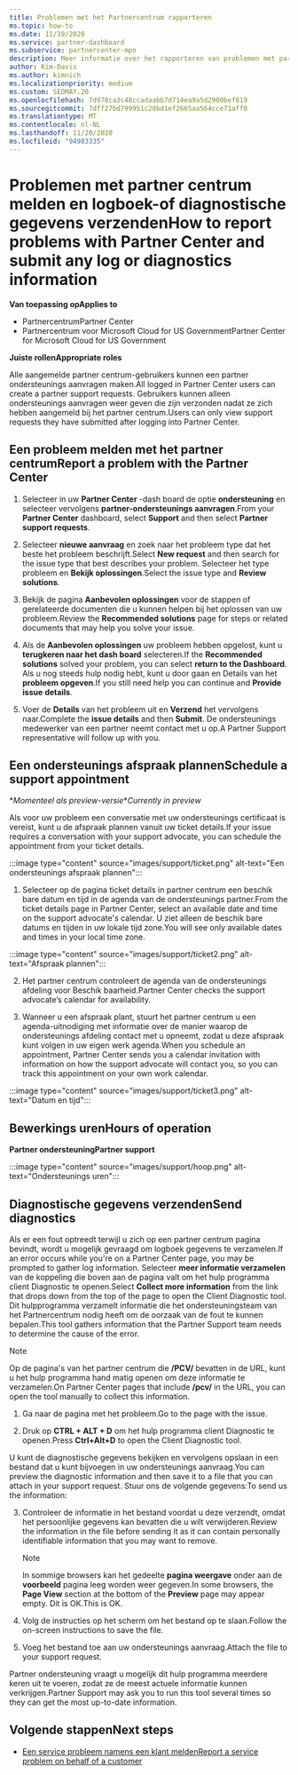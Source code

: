 ```yaml
---
title: Problemen met het Partnercentrum rapporteren
ms.topic: how-to
ms.date: 11/19/2020
ms.service: partner-dashboard
ms.subservice: partnercenter-mpn
description: Meer informatie over het rapporteren van problemen met partner centrum en het verzamelen van diagnostische gegevens voor het partner ondersteunings team.
author: Kim-Davis
ms.author: kimnich
ms.localizationpriority: medium
ms.custom: SEOMAY.20
ms.openlocfilehash: 7d978ca3c48ccadaabb7d714ea9a5d2900bef819
ms.sourcegitcommit: 7dff27bd799951c28bd1ef2665aa564cce71aff0
ms.translationtype: MT
ms.contentlocale: nl-NL
ms.lasthandoff: 11/20/2020
ms.locfileid: "94983335"
---
```

# <a name="how-to-report-problems-with-partner-center-and-submit-any-log-or-diagnostics-information"></a><span data-ttu-id="92cf5-103">Problemen met partner centrum melden en logboek-of diagnostische gegevens verzenden</span><span class="sxs-lookup"><span data-stu-id="92cf5-103">How to report problems with Partner Center and submit any log or diagnostics information</span></span>

<span data-ttu-id="92cf5-104">**Van toepassing op**</span><span class="sxs-lookup"><span data-stu-id="92cf5-104">**Applies to**</span></span>

- <span data-ttu-id="92cf5-105">Partnercentrum</span><span class="sxs-lookup"><span data-stu-id="92cf5-105">Partner Center</span></span>
- <span data-ttu-id="92cf5-106">Partnercentrum voor Microsoft Cloud for US Government</span><span class="sxs-lookup"><span data-stu-id="92cf5-106">Partner Center for Microsoft Cloud for US Government</span></span>

<span data-ttu-id="92cf5-107">**Juiste rollen**</span><span class="sxs-lookup"><span data-stu-id="92cf5-107">**Appropriate roles**</span></span>

<span data-ttu-id="92cf5-108">Alle aangemelde partner centrum-gebruikers kunnen een partner ondersteunings aanvragen maken.</span><span class="sxs-lookup"><span data-stu-id="92cf5-108">All logged in Partner Center users can create a partner support requests.</span></span> <span data-ttu-id="92cf5-109">Gebruikers kunnen alleen ondersteunings aanvragen weer geven die zijn verzonden nadat ze zich hebben aangemeld bij het partner centrum.</span><span class="sxs-lookup"><span data-stu-id="92cf5-109">Users can only view support requests they have submitted after logging into Partner Center.</span></span>

## <a name="report-a-problem-with-the-partner-center"></a><span data-ttu-id="92cf5-110">Een probleem melden met het partner centrum</span><span class="sxs-lookup"><span data-stu-id="92cf5-110">Report a problem with the Partner Center</span></span>

1. <span data-ttu-id="92cf5-111">Selecteer in uw **Partner Center** -dash board de optie **ondersteuning** en selecteer vervolgens **partner-ondersteunings aanvragen**.</span><span class="sxs-lookup"><span data-stu-id="92cf5-111">From your **Partner Center** dashboard, select **Support** and then select **Partner support requests**.</span></span>

2. <span data-ttu-id="92cf5-112">Selecteer **nieuwe aanvraag** en zoek naar het probleem type dat het beste het probleem beschrijft.</span><span class="sxs-lookup"><span data-stu-id="92cf5-112">Select **New request** and then search for the issue type that best describes your problem.</span></span> <span data-ttu-id="92cf5-113">Selecteer het type probleem en **Bekijk oplossingen**.</span><span class="sxs-lookup"><span data-stu-id="92cf5-113">Select the issue type and **Review solutions**.</span></span>

3. <span data-ttu-id="92cf5-114">Bekijk de pagina **Aanbevolen oplossingen** voor de stappen of gerelateerde documenten die u kunnen helpen bij het oplossen van uw probleem.</span><span class="sxs-lookup"><span data-stu-id="92cf5-114">Review the **Recommended solutions** page for steps or related documents that may help you solve your issue.</span></span>

4. <span data-ttu-id="92cf5-115">Als de **Aanbevolen oplossingen** uw probleem hebben opgelost, kunt u **terugkeren naar het dash board** selecteren.</span><span class="sxs-lookup"><span data-stu-id="92cf5-115">If the **Recommended solutions** solved your problem, you can select **return to the Dashboard**.</span></span> <span data-ttu-id="92cf5-116">Als u nog steeds hulp nodig hebt, kunt u door gaan en Details van het **probleem opgeven**.</span><span class="sxs-lookup"><span data-stu-id="92cf5-116">If you still need help you can continue and **Provide issue details**.</span></span>

5. <span data-ttu-id="92cf5-117">Voer de **Details** van het probleem uit en **Verzend** het vervolgens naar.</span><span class="sxs-lookup"><span data-stu-id="92cf5-117">Complete the **issue details** and then **Submit**.</span></span> <span data-ttu-id="92cf5-118">De ondersteunings medewerker van een partner neemt contact met u op.</span><span class="sxs-lookup"><span data-stu-id="92cf5-118">A Partner Support representative will follow up with you.</span></span>

## <a name="schedule-a-support-appointment"></a><span data-ttu-id="92cf5-119">Een ondersteunings afspraak plannen</span><span class="sxs-lookup"><span data-stu-id="92cf5-119">Schedule a support appointment</span></span> 

<span data-ttu-id="92cf5-120">\**Momenteel als preview-versie*</span><span class="sxs-lookup"><span data-stu-id="92cf5-120">\**Currently in preview*</span></span>

<span data-ttu-id="92cf5-121">Als voor uw probleem een conversatie met uw ondersteunings certificaat is vereist, kunt u de afspraak plannen vanuit uw ticket details.</span><span class="sxs-lookup"><span data-stu-id="92cf5-121">If your issue requires a conversation with your support advocate, you can schedule the appointment from your ticket details.</span></span>

:::image type="content" source="images/support/ticket.png" alt-text="Een ondersteunings afspraak plannen":::

1.  <span data-ttu-id="92cf5-123">Selecteer op de pagina ticket details in partner centrum een beschik bare datum en tijd in de agenda van de ondersteunings partner.</span><span class="sxs-lookup"><span data-stu-id="92cf5-123">From the ticket details page in Partner Center, select an available date and time on the support advocate's calendar.</span></span> <span data-ttu-id="92cf5-124">U ziet alleen de beschik bare datums en tijden in uw lokale tijd zone.</span><span class="sxs-lookup"><span data-stu-id="92cf5-124">You will see only available dates and times in your local time zone.</span></span>

:::image type="content" source="images/support/ticket2.png" alt-text="Afspraak plannen":::

2. <span data-ttu-id="92cf5-126">Het partner centrum controleert de agenda van de ondersteunings afdeling voor Beschik baarheid.</span><span class="sxs-lookup"><span data-stu-id="92cf5-126">Partner Center checks the support advocate’s  calendar for availability.</span></span>

1. <span data-ttu-id="92cf5-127">Wanneer u een afspraak plant, stuurt het partner centrum u een agenda-uitnodiging met informatie over de manier waarop de ondersteunings afdeling contact met u opneemt, zodat u deze afspraak kunt volgen in uw eigen werk agenda.</span><span class="sxs-lookup"><span data-stu-id="92cf5-127">When you schedule an appointment, Partner Center sends you a calendar invitation with information on how the support advocate will contact you, so you can track this appointment on your own work calendar.</span></span>

:::image type="content" source="images/support/ticket3.png" alt-text="Datum en tijd":::

## <a name="hours-of-operation"></a><span data-ttu-id="92cf5-129">Bewerkings uren</span><span class="sxs-lookup"><span data-stu-id="92cf5-129">Hours of operation</span></span>

<span data-ttu-id="92cf5-130">**Partner ondersteuning**</span><span class="sxs-lookup"><span data-stu-id="92cf5-130">**Partner support**</span></span>

:::image type="content" source="images/support/hoop.png" alt-text="Ondersteunings uren":::

## <a name="send-diagnostics"></a><span data-ttu-id="92cf5-132">Diagnostische gegevens verzenden</span><span class="sxs-lookup"><span data-stu-id="92cf5-132">Send diagnostics</span></span>

<span data-ttu-id="92cf5-133">Als er een fout optreedt terwijl u zich op een partner centrum pagina bevindt, wordt u mogelijk gevraagd om logboek gegevens te verzamelen.</span><span class="sxs-lookup"><span data-stu-id="92cf5-133">If an error occurs while you're on a Partner Center page, you may be prompted to gather log information.</span></span> <span data-ttu-id="92cf5-134">Selecteer **meer informatie verzamelen** van de koppeling die boven aan de pagina valt om het hulp programma client Diagnostic te openen.</span><span class="sxs-lookup"><span data-stu-id="92cf5-134">Select **Collect more information** from the link that drops down from the top of the page to open the Client Diagnostic tool.</span></span> <span data-ttu-id="92cf5-135">Dit hulpprogramma verzamelt informatie die het ondersteuningsteam van het Partnercentrum nodig heeft om de oorzaak van de fout te kunnen bepalen.</span><span class="sxs-lookup"><span data-stu-id="92cf5-135">This tool gathers information that the Partner Support team needs to determine the cause of the error.</span></span> 

>[!NOTE]
><span data-ttu-id="92cf5-136">Op de pagina's van het partner centrum die **/PCV/** bevatten in de URL, kunt u het hulp programma hand matig openen om deze informatie te verzamelen.</span><span class="sxs-lookup"><span data-stu-id="92cf5-136">On Partner Center pages that include **/pcv/** in the URL, you can open the tool manually to collect this information.</span></span>

1. <span data-ttu-id="92cf5-137">Ga naar de pagina met het probleem.</span><span class="sxs-lookup"><span data-stu-id="92cf5-137">Go to the page with the issue.</span></span>

2. <span data-ttu-id="92cf5-138">Druk op **CTRL + ALT + D** om het hulp programma client Diagnostic te openen.</span><span class="sxs-lookup"><span data-stu-id="92cf5-138">Press **Ctrl+Alt+D** to open the Client Diagnostic tool.</span></span>

<span data-ttu-id="92cf5-139">U kunt de diagnostische gegevens bekijken en vervolgens opslaan in een bestand dat u kunt bijvoegen in uw ondersteunings aanvraag.</span><span class="sxs-lookup"><span data-stu-id="92cf5-139">You can preview the diagnostic information and then save it to a file that you can attach in your support request.</span></span> <span data-ttu-id="92cf5-140">Stuur ons de volgende gegevens:</span><span class="sxs-lookup"><span data-stu-id="92cf5-140">To send us the information:</span></span>

3. <span data-ttu-id="92cf5-141">Controleer de informatie in het bestand voordat u deze verzendt, omdat het persoonlijke gegevens kan bevatten die u wilt verwijderen.</span><span class="sxs-lookup"><span data-stu-id="92cf5-141">Review the information in the file before sending it as it can contain personally identifiable information that you may want to remove.</span></span>

    >[!NOTE]
    ><span data-ttu-id="92cf5-142">In sommige browsers kan het gedeelte **pagina weergave** onder aan de **voorbeeld** pagina leeg worden weer gegeven.</span><span class="sxs-lookup"><span data-stu-id="92cf5-142">In some browsers, the **Page View** section at the bottom of the **Preview** page may appear empty.</span></span> <span data-ttu-id="92cf5-143">Dit is OK.</span><span class="sxs-lookup"><span data-stu-id="92cf5-143">This is OK.</span></span>

4. <span data-ttu-id="92cf5-144">Volg de instructies op het scherm om het bestand op te slaan.</span><span class="sxs-lookup"><span data-stu-id="92cf5-144">Follow the on-screen instructions to save the file.</span></span>

5. <span data-ttu-id="92cf5-145">Voeg het bestand toe aan uw ondersteunings aanvraag.</span><span class="sxs-lookup"><span data-stu-id="92cf5-145">Attach the file to your support request.</span></span>

<span data-ttu-id="92cf5-146">Partner ondersteuning vraagt u mogelijk dit hulp programma meerdere keren uit te voeren, zodat ze de meest actuele informatie kunnen verkrijgen.</span><span class="sxs-lookup"><span data-stu-id="92cf5-146">Partner Support may ask you to run this tool several times so they can get the most up-to-date information.</span></span>

## <a name="next-steps"></a><span data-ttu-id="92cf5-147">Volgende stappen</span><span class="sxs-lookup"><span data-stu-id="92cf5-147">Next steps</span></span>

- [<span data-ttu-id="92cf5-148">Een service probleem namens een klant melden</span><span class="sxs-lookup"><span data-stu-id="92cf5-148">Report a service problem on behalf of a customer</span></span>](report-problems-on-behalf-of-a-customer.md)

